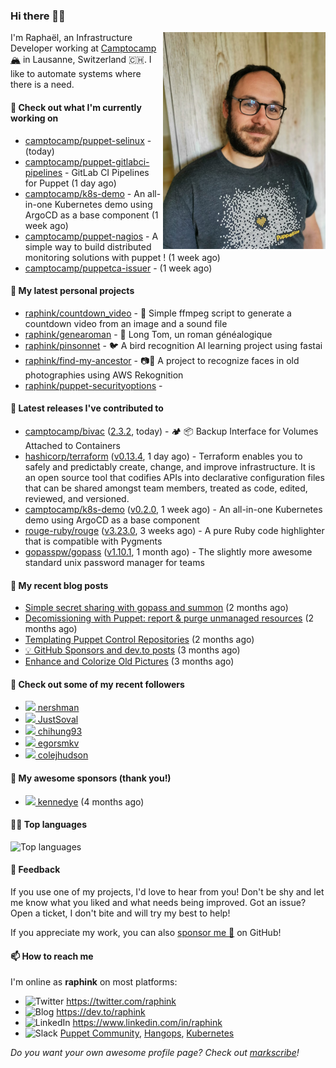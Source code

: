 ### Hi there 👋🏼

<img align="right" src="https://raw.githubusercontent.com/raphink/raphink/master/assets/raphink.jpg" width="260">


I'm Raphaël, an Infrastructure Developer working at [Camptocamp 🏔](https://github.com/camptocamp) in Lausanne, Switzerland 🇨🇭.
I like to automate systems where there is a need.


#### 👷 Check out what I'm currently working on

- [camptocamp/puppet-selinux](https://github.com/camptocamp/puppet-selinux) -  (today)
- [camptocamp/puppet-gitlabci-pipelines](https://github.com/camptocamp/puppet-gitlabci-pipelines) - GitLab CI Pipelines for Puppet (1 day ago)
- [camptocamp/k8s-demo](https://github.com/camptocamp/k8s-demo) - An all-in-one Kubernetes demo using ArgoCD as a base component (1 week ago)
- [camptocamp/puppet-nagios](https://github.com/camptocamp/puppet-nagios) - A simple way to build distributed monitoring solutions with puppet ! (1 week ago)
- [camptocamp/puppetca-issuer](https://github.com/camptocamp/puppetca-issuer) -  (1 week ago)

#### 🌱 My latest personal projects

- [raphink/countdown_video](https://github.com/raphink/countdown_video) - 🎥 Simple ffmpeg script to generate a countdown video from an image and a sound file
- [raphink/genearoman](https://github.com/raphink/genearoman) - 📖 Long Tom, un roman généalogique
- [raphink/pinsonnet](https://github.com/raphink/pinsonnet) - 🐦 A bird recognition AI learning project using fastai
- [raphink/find-my-ancestor](https://github.com/raphink/find-my-ancestor) - 📷🎩 A project to recognize faces in old photographies using AWS Rekognition
- [raphink/puppet-securityoptions](https://github.com/raphink/puppet-securityoptions) - 

#### 🔭 Latest releases I've contributed to

- [camptocamp/bivac](https://github.com/camptocamp/bivac) ([2.3.2](https://github.com/camptocamp/bivac/releases/tag/2.3.2), today) - 🏕 📦 Backup Interface for Volumes Attached to Containers
- [hashicorp/terraform](https://github.com/hashicorp/terraform) ([v0.13.4](https://github.com/hashicorp/terraform/releases/tag/v0.13.4), 1 day ago) - Terraform enables you to safely and predictably create, change, and improve infrastructure. It is an open source tool that codifies APIs into declarative configuration files that can be shared amongst team members, treated as code, edited, reviewed, and versioned.
- [camptocamp/k8s-demo](https://github.com/camptocamp/k8s-demo) ([v0.2.0](https://github.com/camptocamp/k8s-demo/releases/tag/v0.2.0), 1 week ago) - An all-in-one Kubernetes demo using ArgoCD as a base component
- [rouge-ruby/rouge](https://github.com/rouge-ruby/rouge) ([v3.23.0](https://github.com/rouge-ruby/rouge/releases/tag/v3.23.0), 3 weeks ago) - A pure Ruby code highlighter that is compatible with Pygments
- [gopasspw/gopass](https://github.com/gopasspw/gopass) ([v1.10.1](https://github.com/gopasspw/gopass/releases/tag/v1.10.1), 1 month ago) - The slightly more awesome standard unix password manager for teams

#### 📜 My recent blog posts

- [Simple secret sharing with gopass and summon](https://dev.to/camptocamp-ops/simple-secret-sharing-with-gopass-and-summon-40jk) (2 months ago)
- [Decomissioning with Puppet: report &amp; purge unmanaged resources](https://dev.to/camptocamp-ops/decomissioning-with-puppet-report-purge-unmanaged-resources-1jgk) (2 months ago)
- [Templating Puppet Control Repositories](https://dev.to/camptocamp-ops/templating-puppet-control-repositories-3pk7) (2 months ago)
- [💡 GitHub Sponsors and dev.to posts](https://dev.to/raphink/github-sponsors-and-dev-to-posts-51b1) (3 months ago)
- [Enhance and Colorize Old Pictures](https://dev.to/raphink/enhance-and-colorize-old-pictures-5c9g) (3 months ago)

#### 👥 Check out some of my recent followers

- [<img src="https://avatars0.githubusercontent.com/u/755742?u=5164a68244cb13678796d0e65ce617c613bfa079&amp;v=4" height="20"/> nershman](https://github.com/nershman)
- [<img src="https://avatars0.githubusercontent.com/u/54734963?u=0e6dbf2584c49adc622ea946c3fe54f03d41391c&amp;v=4" height="20"/> JustSoval](https://github.com/JustSoval)
- [<img src="https://avatars2.githubusercontent.com/u/5199109?u=595867f93f8a013bd33f286dd9272cb690655b3c&amp;v=4" height="20"/> chihung93](https://github.com/chihung93)
- [<img src="https://avatars2.githubusercontent.com/u/7875085?u=d3c95a2719db2758bdf6f3490335cc782108625f&amp;v=4" height="20"/> egorsmkv](https://github.com/egorsmkv)
- [<img src="https://avatars1.githubusercontent.com/u/11510882?u=018051aee5ac9e85a109183fb15123e1cde1c01a&amp;v=4" height="20"/> colejhudson](https://github.com/colejhudson)


#### 💚 My awesome sponsors (thank you!)

- [<img src="https://avatars1.githubusercontent.com/u/1110127?v=4" height="20"/> kennedye](https://github.com/kennedye) (4 months ago)


#### 👨‍💻 Top languages

![Top languages](https://github-readme-stats.vercel.app/api/top-langs/?username=raphink&hide_title=true)


#### 💬 Feedback

If you use one of my projects, I'd love to hear from you!
Don't be shy and let me know what you liked and what needs being improved.
Got an issue? Open a ticket, I don't bite and will try my best to help!

If you appreciate my work, you can also [sponsor me 💚](https://github.com/sponsors/raphink) on GitHub!


#### 📫 How to reach me

I'm online as **raphink** on most platforms:

- <img src="https://raw.githubusercontent.com/FortAwesome/Font-Awesome/master/svgs/brands/twitter.svg" width="20" alt="Twitter" /> https://twitter.com/raphink
- <img src="https://raw.githubusercontent.com/FortAwesome/Font-Awesome/master/svgs/brands/dev.svg" width="20" alt="Blog" /> https://dev.to/raphink
- <img src="https://raw.githubusercontent.com/FortAwesome/Font-Awesome/master/svgs/brands/linkedin.svg" width="20" alt="LinkedIn" /> https://www.linkedin.com/in/raphink
- <img src="https://raw.githubusercontent.com/FortAwesome/Font-Awesome/master/svgs/brands/slack.svg" width="20" alt="Slack" /> [Puppet Community](https://slack.puppet.com/), [Hangops](https://signup.hangops.com/), [Kubernetes](https://slack.k8s.io/)

*Do you want your own awesome profile page? Check out [markscribe](https://github.com/muesli/markscribe)!*
